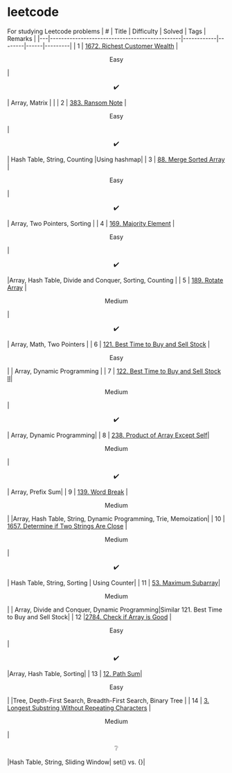 # leetcode
For studying Leetcode problems
| # | Title | Difficulty | Solved | Tags | Remarks |
|---|-----------------------------------------------|------------|--------|------|---------|
| 1 | [1672. Richest Customer Wealth](https://leetcode.com/problems/richest-customer-wealth) | <p align=center> Easy</p> | <p align=center>:heavy_check_mark: </p> | Array, Matrix | |
| 2 | [383. Ransom Note](https://leetcode.com/problems/ransom-note) | <p align=center> Easy</p>  |<p align=center>:heavy_check_mark: </p>| Hash Table, String, Counting |Using hashmap|
| 3 | [88. Merge Sorted Array](https://leetcode.com/problems/merge-sorted-array)  | <p align=center> Easy</p>   | <p align=center>:heavy_check_mark: </p>  | Array, Two Pointers, Sorting |
| 4 | [169. Majority Element](https://leetcode.com/problems/majority-element/) | <p align=center> Easy</p>  | <p align=center>:heavy_check_mark: </p> |Array, Hash Table, Divide and Conquer, Sorting, Counting |
| 5 | [189. Rotate Array](https://leetcode.com/problems/rotate-array)  | <p align=center> Medium </p> | <p align=center>:heavy_check_mark: </p> | Array, Math, Two Pointers |
| 6 | [121. Best Time to Buy and Sell Stock](https://leetcode.com/problems/best-time-to-buy-and-sell-stock/) | <p align=center> Easy</p> |  | Array, Dynamic Programming |
| 7 | [122. Best Time to Buy and Sell Stock II](https://leetcode.com/problems/best-time-to-buy-and-sell-stock-ii/)| <p align=center> Medium </p> | <p align=center>:heavy_check_mark: </p>  | Array, Dynamic Programming|
| 8 | [238. Product of Array Except Self](https://leetcode.com/problems/product-of-array-except-self/)| <p align=center> Medium </p>|<p align=center> :heavy_check_mark: </p>| Array, Prefix Sum|
| 9 | [139. Word Break](https://leetcode.com/problems/word-break) |<p align=center> Medium </p>|        |Array, Hash Table, String, Dynamic Programming, Trie, Memoization|
| 10 | [1657. Determine if Two Strings Are Close](https://leetcode.com/problems/determine-if-two-strings-are-close/) | <p align=center> Medium </p>  |<p align=center>:heavy_check_mark: </p>| Hash Table, String, Sorting | Using Counter|
| 11 | [53. Maximum Subarray](https://leetcode.com/problems/maximum-subarray)|<p align=center> Medium </p>|        | Array, Divide and Conquer, Dynamic Programming|Similar 121. Best Time to Buy and Sell Stock|
| 12 |[2784. Check if Array is Good](https://leetcode.com/problems/check-if-array-is-good) |<p align=center> Easy</p>|<p align=center> :heavy_check_mark: </p>|Array, Hash Table, Sorting|
| 13  | [12. Path Sum](https://leetcode.com/problems/path-sum/)|<p align=center> Easy</p>|        |Tree, Depth-First Search, Breadth-First Search, Binary Tree |
| 14 | [3. Longest Substring Without Repeating Characters](https://leetcode.com/problems/longest-substring-without-repeating-characters/)             |<p align=center> Medium </p> |<p align=center> :grey_question:</p>|Hash Table, String, Sliding Window| set() vs. {}|
